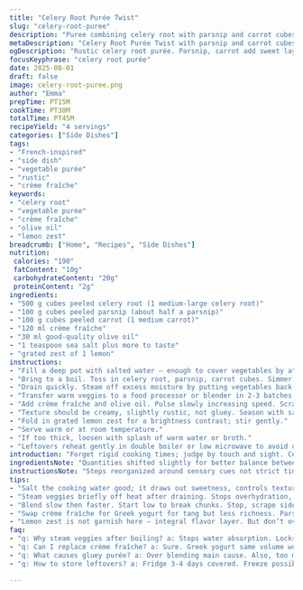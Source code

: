 ```yaml
---
title: "Celery Root Purée Twist"
slug: "celery-root-puree"
description: "Puree combining celery root with parsnip and carrot cubes, simmered until tender, then whipped with crème fraîche and olive oil. Vegetable swap cuts starch, lightens texture. Cook by sight and feel not just time. Salted water to coax sweetness. Blending slow, scraping edges key to avoid grainy lumps. Earthy, faintly sweet aroma when soft. Silky, rich mouthfeel. Perfect side or base. Simple, rustic, with unexpected citrus zest kick. Infinite tweaks possible."
metaDescription: "Celery Root Purée Twist with parsnip and carrot cubes whipped with crème fraîche and olive oil. Rustic texture with citrus brightness. Savory side with layered flavors."
ogDescription: "Rustic celery root purée. Parsnip, carrot add sweet layers; whipped crème fraîche, olive oil. Citrus zest lifts. Watch texture, salt well, blend carefully for best result."
focusKeyphrase: "celery root purée"
date: 2025-08-01
draft: false
image: celery-root-puree.png
author: "Emma"
prepTime: PT15M
cookTime: PT30M
totalTime: PT45M
recipeYield: "4 servings"
categories: ["Side Dishes"]
tags:
- "French-inspired"
- "side dish"
- "vegetable purée"
- "rustic"
- "crème fraîche"
keywords:
- "celery root"
- "vegetable purée"
- "crème fraîche"
- "olive oil"
- "lemon zest"
breadcrumb: ["Home", "Recipes", "Side Dishes"]
nutrition: 
 calories: "190"
 fatContent: "10g"
 carbohydrateContent: "20g"
 proteinContent: "2g"
ingredients:
- "500 g cubes peeled celery root (1 medium-large celery root)"
- "100 g cubes peeled parsnip (about half a parsnip)"
- "100 g cubes peeled carrot (1 medium carrot)"
- "120 ml crème fraîche"
- "30 ml good-quality olive oil"
- "1 teaspoon sea salt plus more to taste"
- "grated zest of 1 lemon"
instructions:
- "Fill a deep pot with salted water — enough to cover vegetables by at least 2 cm."
- "Bring to a boil. Toss in celery root, parsnip, carrot cubes. Simmer gently rather than boiling hard — bubbling not turbulence. Cook 25-30 minutes until tender but intact. Check often by piercing with small knife: should slide in with a little resistance fading."
- "Drain quickly. Steam off excess moisture by putting vegetables back in pot off heat, lid ajar for 3 minutes."
- "Transfer warm veggies to a food processor or blender in 2-3 batches for easier pulsing."
- "Add crème fraîche and olive oil. Pulse slowly increasing speed. Scrape sides 2-3 times during blending to ensure even pureeing."
- "Texture should be creamy, slightly rustic, not gluey. Season with salt, adjust to taste."
- "Fold in grated lemon zest for a brightness contrast; stir gently."
- "Serve warm or at room temperature."
- "If too thick, loosen with splash of warm water or broth."
- "Leftovers reheat gently in double boiler or low microwave to avoid drying."
introduction: "Forget rigid cooking times; judge by touch and sight. Celery root alone can overwhelm with heaviness. I swapped part for parsnip and carrot to add sweet layers and lighten the mouthfeel. The subtle earthiness of celery root counterbal- anced by carrot’s sweetness and parsnip’s nutty nuance. Cooking in salted water coaxed natural flavors forward but simmer gently — violent boil shatters texture, turns puree mealy. Drain, then steam a bit on the pot off-heat to shed extra water. Blending is art, patience is key — scraping the bowl multiple times avoids clumps. The final touch — lemon zest — injected unexpected brightness, lifted the whole dish. Often overlooked details like oil quality— I prefer a peppery olive oil versus regular butter here— change dimension and mouthfeel profoundly. Knowledge gained from past failures with gluey or bland purees. Serve alongside roasted meats or simply with bread or grilled veggies. Can tweak by swapping lemon zest with smoked paprika or fresh herbs if desired."
ingredientsNote: "Quantities shifted slightly for better balance between starch and sweetness. Parsnip and carrot replace a chunk of potato to minimize gluey texture common with too much starch. Cream replaced by crème fraîche for tang and richness without heaviness of butter. Olive oil adds smoother coating and slight fruitiness versus traditional butter; great alternative for those avoiding dairy fats. Salt is critical — enhances sweetness and rounds flavors. Lemon zest addition optional but highly recommended — gives lift and vibrancy lacking in pure veggie purées. Substitution suggestions: swap crème fraîche for Greek yogurt at same volume if tighter tang preferred. Parsnip and carrot can vary by size but adjust boiling time accordingly — denser veggies take longer. If celery root is unavailable, turnip could be a substitute but expect sharper flavor. Always peel thoroughly to avoid bitterness. For more decadent, add a tablespoon mascarpone or crème fraîche after blending."
instructionsNote: "Steps reorganized around sensory cues not strict time. Boil salted water first; salt acts like flavor amplifier and slows cooking just slightly to develop depth. Toss in all vegetables only after water bubbles not boil hard, to avoid falling apart. Cooking time depends on cube size and freshness; watch and test often — softer veggies will release starch and thicken cooking water if overdone which burdens final texture. Draining well then resting off heat and covered helps evaporate excess moisture so the purée isn’t watery. Blend in batches to avoid engine strain and uneven purée. Blend on low first to break down chunks; then go faster but carefully, stop and scrape often to catch lumps. Add fat slowly; emulsifies and smooths mouthfeel. Season last — salt enhances, lemon zest refreshes. Don’t overdo lemon zest — a little goes a long way. Warming leftovers low and slow preserves silkiness; serious overheating ruins texture turning puree gummy. Serve with confidence; this base open to adaptations. Remember, tactile and visual cues always trump clocks in vegetable cooking."
tips:
- "Salt the cooking water good; it draws out sweetness, controls texture. Not too salty — just help pull flavor. Cube veggies uniform size. Too small means overcook, mushy. Watch doneness not clock — pierce gently, should offer slight resistance fading away over time."
- "Steam veggies briefly off heat after draining. Stops overhydration, prevents watery purée. I learned this after watery messes. Also, steaming concentrates aroma — that faint earthy nutty smell will tell when ready. Don’t skip."
- "Blend slow then faster. Start low to break chunks. Stop, scrape sides often. Keeps texture rustic, avoids gluey mash mistakes I made early on. Add crème fraîche, olive oil last, slow incorporation thickens creamy feel but keeps lightness."
- "Swap crème fraîche for Greek yogurt for tang but less richness. Parsnip or carrot size changes boiling time — adjust accordingly. Never skip peeling Celery root thoroughly — bitterness lurks in skin and fibrous parts, ruins background flavors if missed."
- "Lemon zest is not garnish here — integral flavor layer. But don’t overdo. Little zest goes long way. Smoked paprika or fresh herbs can change dish profile, try if bored. Any leftover must reheat gently in low microwave or double boiler — high heat ruins silk, makes gummy."
faq:
- "q: Why steam veggies after boiling? a: Stops water absorption. Locks texture. Without it, purée watery, flavor dull. Also makes pulse blending easier, less lumps."
- "q: Can I replace crème fraîche? a: Sure. Greek yogurt same volume works OK for tang. Mascarpone adds richness after blending, if you want decadent mouthfeel. Butter? More heaviness, not always wanted here."
- "q: What causes gluey purée? a: Over blending main cause. Also, too much starch from celery root or potato swaps. Cut cubes larger to reduce starch leaking. Blend slow, scrape often, stop at slight rusticness still."
- "q: How to store leftovers? a: Fridge 3-4 days covered. Freeze possible but texture shifts, some water released after thaw. Reheat low and slow only. Avoid microwave blasts or pureé can become gummy."

---
```

